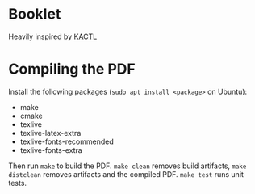 # Booklet

Heavily inspired by [KACTL](https://github.com/kth-competitive-programming/kactl)

# Compiling the PDF
Install the following packages (`sudo apt install <package>` on Ubuntu):
- make
- cmake
- texlive
- texlive-latex-extra
- texlive-fonts-recommended
- texlive-fonts-extra

Then run `make` to build the PDF. `make clean` removes build artifacts, `make distclean` removes artifacts and the compiled PDF. `make test` runs unit tests.
